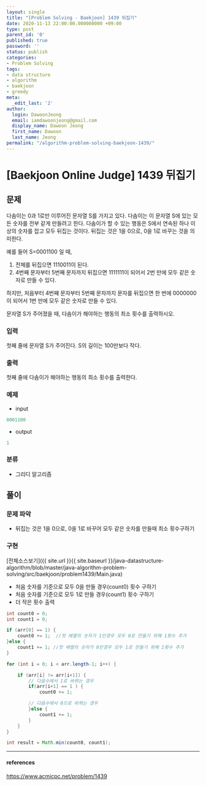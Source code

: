 ```yaml
---
layout: single
title: "[Problem Solving - Baekjoon] 1439 뒤집기"
date: 2020-11-13 22:00:00.000000000 +09:00
type: post
parent_id: '0'
published: true
password: ''
status: publish
categories:
- Problem Solving
tags:
- data structure
- algorithm
- baekjoon
- greedy
meta:
  _edit_last: '2'
author:
  login: DawoonJeong
  email: iamdawoonjeong@gmail.com
  display_name: Dawoon Jeong
  first_name: Dawoon
  last_name: Jeong
permalink: "/algorithm-problem-solving-baekjoon-1439/"
---
```

# [Baekjoon Online Judge] 1439 뒤집기

## 문제
다솜이는 0과 1로만 이루어진 문자열 S를 가지고 있다. 다솜이는 이 문자열 S에 있는 모든 숫자를 전부 같게 만들려고 한다. 다솜이가 할 수 있는 행동은 S에서 연속된 하나 이상의 숫자를 잡고 모두 뒤집는 것이다. 뒤집는 것은 1을 0으로, 0을 1로 바꾸는 것을 의미한다.

예를 들어 S=0001100 일 때,

1. 전체를 뒤집으면 1110011이 된다.
2. 4번째 문자부터 5번째 문자까지 뒤집으면 1111111이 되어서 2번 만에 모두 같은 숫자로 만들 수 있다.

하지만, 처음부터 4번째 문자부터 5번째 문자까지 문자를 뒤집으면 한 번에 0000000이 되어서 1번 만에 모두 같은 숫자로 만들 수 있다.

문자열 S가 주어졌을 때, 다솜이가 해야하는 행동의 최소 횟수를 출력하시오.

### 입력
첫째 줄에 문자열 S가 주어진다. S의 길이는 100만보다 작다.

### 출력
첫째 줄에 다솜이가 해야하는 행동의 최소 횟수를 출력한다.

### 예제

- input

```java
0001100
```

- output

```java
1
```

### 분류
- 그리디 알고리즘

## 풀이

### 문제 파악
- 뒤집는 것은 1을 0으로, 0을 1로 바꾸어 모두 같은 숫자를 만들때 최소 횟수구하기


### 구현

[전체소스보기]({{ site.url }}{{ site.baseurl }}/java-datastructure-algorithm/blob/master/java-algorithm-problem-solving/src/baekjoon/problem1439/Main.java)

- 처음 숫자를 기준으로 모두 0을 만들 경우(count0) 횟수 구하기
- 처음 숫자를 기준으로 모두 1로 만들 경우(count1) 횟수 구하기
- 더 작은 횟수 출력

```java     
int count0 = 0;
int count1 = 0;

if (arr[0] == 1) {
    count0 += 1;  //첫 배열의 숫자가 1인경우 모두 0로 만들기 위해 1횟수 추가
}else {
    count1 += 1; //첫 배열의 숫자가 0인경우 모두 1로 만들기 위해 1횟수 추가
}

for (int i = 0; i < arr.length-1; i++) {

    if (arr[i] != arr[i+1]) {
		// 다음수에서 1로 바뀌는 경우
        if(arr[i+1] == 1 ) {
            count0 += 1;

        // 다음수에서 0으로 바뀌는 경우
        }else {
            count1 += 1;
        }
    }
}

int result = Math.min(count0, count1);
```


---

#### references
<https://www.acmicpc.net/problem/1439>
